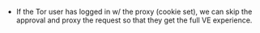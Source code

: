 - If the Tor user has logged in w/ the proxy (cookie set), we can skip
  the approval and proxy the request so that they get the full VE experience.